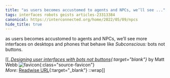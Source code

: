 ```yaml
---
title: "as users becomes accustomed to agents and NPCs, we’ll see ..."
tags: interfaces robots geists articles-23313384
canonical: https://interconnected.org/home/2022/05/09/npcs
hide_title: true
---
```


as users becomes accustomed to agents and NPCs, we’ll see more interfaces on desktops and phones that behave like *Subconscious:* bots not buttons.


[[<cite>_[Designing user interfaces with bots not buttons](https://interconnected.org/home/2022/05/09/npcs){:target="_blank"}_</cite> by Matt Webb ![favicon](https://s2.googleusercontent.com/s2/favicons?domain=interconnected.org){:class="source-favicon"}<br>
_More_: [Readwise URL](https://readwise.io/open/457093664){:target="_blank"}
::wrap]]